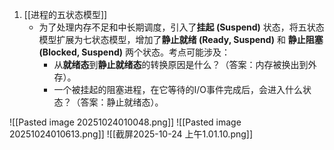 1. [[进程的五状态模型]] 
	- 为了处理内存不足和中长期调度，引入了**挂起 (Suspend)** 状态，将五状态模型扩展为七状态模型，增加了**静止就绪 (Ready, Suspend)** 和 **静止阻塞 (Blocked, Suspend)** 两个状态。考点可能涉及：
	    *   从**就绪态**到**静止就绪态**的转换原因是什么？（答案：内存被换出到外存）。
	    *   一个被挂起的阻塞进程，在它等待的I/O事件完成后，会进入什么状态？（答案：静止就绪态）。

![[Pasted image 20251024010048.png]]
![[Pasted image 20251024010613.png]]
![[截屏2025-10-24 上午1.01.10.png]]